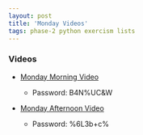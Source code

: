 ```yaml
---
layout: post
title: 'Monday Videos'
tags: phase-2 python exercism lists
---
```


### Videos

 * [Monday Morning Video](https://us02web.zoom.us/rec/share/xuIhxLhMqVMAm6wXENDSQADr3ol7POR4lT4Qejb_jMCQkrVq-v9ueBLmZ3aNGzI8.Pv6GkG0BCDR7W6hA)
 
    - Password: B4N%UC&W

 * [Monday Afternoon Video](https://us02web.zoom.us/rec/share/P3ZyacWezCXlkI1wdT7T839D9bCg4hzkqugDw36k9daeO1ASs0R974HyD0GWw3QN.6kbq3lG4c954CwKZ)

    - Password: %6L3b+c%
